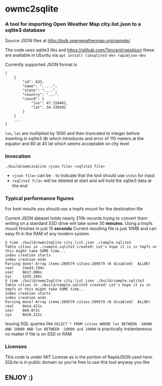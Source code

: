 # owmc2sqlite 

### A tool for importing Open Weather Map  city.list.json to a sqlite3 database

Source JSON files at http://bulk.openweathermap.org/sample/

The code uses sqlite3 libs and https://github.com/Tencent/rapidjson these are available in Ubuntu via `apt install libsqlite3-dev rapidjson-dev`

Currently supported JSON format is 

```
[
    {
        "id": 833,
        "name": ".....",
        "state": "....",
        "country": "...",
        "coord": {
            "lon": 47.159401,
            "lat": 34.330502
        }
    }
	....
]
```

`lon`, `lat` are multiplied by 1000 and then truncated to integer before inserting in sqlite3 db which introduces and error of 110 meters at the equator and 80 at 45 lat which seems acceptable on city level

### Invocation

`./build/owmc2sqlite <json file> <sqlite3 file>`

* `<json file>` can be `-` to indicate that the tool should use `stdin` for input
* `<sqlite3 file>` will be deleted at start and will hold the sqlite3 data at the end

### Typical performance figures

For best results you should use a tmpfs mount for the destination file

Current JSON dataset holds nearly 210k records trying to convert them writing on a standard SSD drive will take some 30 **minutes**. Using a tmpfs mount finishes in just 15 **seconds** Current resulting file is just 10MB and can easy fit in the RAM of any modern system.

```
$ time ./build/owmc2sqlite city.list.json ./sample.sqlite3
Table cities in ./sample.sqlite3 created! Let's hope it is in tmpfs or this might take SOME time...
index creation starts
index creation ends
Parsing done! Array items:209579 cities:209579 (6 disabled)  ALLOK!
real    31m43.194s
user    0m17.006s
sys     1m35.166s
$ time ./build/owmc2sqlite city.list.json ./build/sample.sqlite3
Table cities in ./build/sample.sqlite3 created! Let's hope it is in tmpfs or this might take SOME time...
index creation starts
index creation ends
Parsing done! Array items:209579 cities:209579 (6 disabled)  ALLOK!
real    0m14.421s
user    0m4.072s
sys     0m10.221s
```
Issuing SQL queries like `SELECT * FROM cities WHERE lat BETWEEN -10000 AND 10000 AND lon BETWEEN -10000 and 10000` is practically instantaneous no matter if file is on SSD or RAM


### Licenses

This code is under MIT License as is the portion of RapidJSON used here. SQLite is in public domain so you're free to use this tool anyway you like


## ENJOY :)
